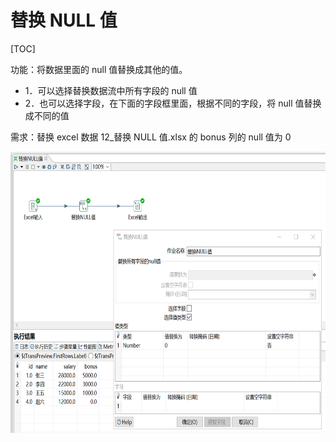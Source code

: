 # 替换 NULL 值

[TOC]

功能：将数据里面的 null 值替换成其他的值。

- 1．可以选择替换数据流中所有字段的 null 值
- 2．也可以选择字段，在下面的字段框里面，根据不同的字段，将 null 值替换成不同的值

需求：替换 excel 数据 12_替换 NULL 值.xlsx 的 bonus 列的 null 值为 0

<img src="../image/kettle替换NULL值01.png" alt="kettle替换NULL值01" height="450" width="800" >
